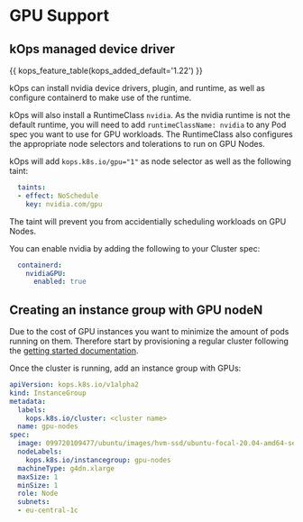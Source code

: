 # GPU Support

## kOps managed device driver

{{ kops_feature_table(kops_added_default='1.22') }}

kOps can install nvidia device drivers, plugin, and runtime, as well as configure containerd to make use of the runtime.

kOps will also install a RuntimeClass `nvidia`. As the nvidia runtime is not the default runtime, you will need to add `runtimeClassName: nvidia` to any Pod spec you want to use for GPU workloads. The RuntimeClass also configures the appropriate node selectors and tolerations to run on GPU Nodes.

kOps will add `kops.k8s.io/gpu="1"` as node selector as well as the following taint:

```yaml
  taints:
  - effect: NoSchedule
    key: nvidia.com/gpu
```

The taint will prevent you from accidentially scheduling workloads on GPU Nodes.

You can enable nvidia by adding the following to your Cluster spec:

```yaml
  containerd:
    nvidiaGPU:
      enabled: true
```

## Creating an instance group with GPU nodeN

Due to the cost of GPU instances you want to minimize the amount of pods running on them. Therefore start by provisioning a regular cluster following the [getting started documentation](https://kops.sigs.k8s.io/getting_started/aws/).

Once the cluster is running, add an instance group with GPUs:

```yaml
apiVersion: kops.k8s.io/v1alpha2
kind: InstanceGroup
metadata:
  labels:
    kops.k8s.io/cluster: <cluster name>
  name: gpu-nodes
spec:
  image: 099720109477/ubuntu/images/hvm-ssd/ubuntu-focal-20.04-amd64-server-20200907
  nodeLabels:
    kops.k8s.io/instancegroup: gpu-nodes
  machineType: g4dn.xlarge
  maxSize: 1
  minSize: 1
  role: Node
  subnets:
  - eu-central-1c
```